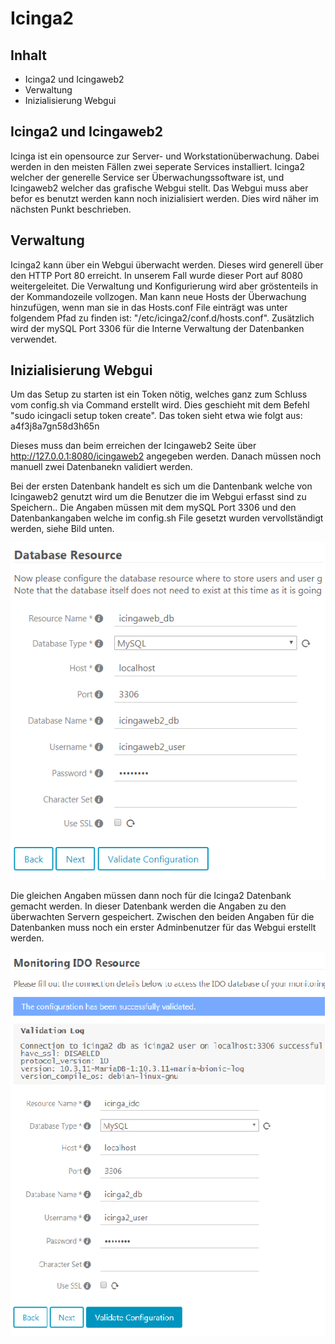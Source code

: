 # Icinga2

## Inhalt
- Icinga2 und Icingaweb2
- Verwaltung
- Inizialisierung Webgui

## Icinga2 und Icingaweb2
Icinga ist ein opensource zur Server- und Workstationüberwachung. Dabei werden in den meisten Fällen zwei seperate Services installiert. Icinga2 welcher der generelle Service ser Überwachungssoftware ist, und Icingaweb2 welcher das grafische Webgui stellt. Das Webgui muss aber befor es benutzt werden kann noch inizialisiert werden. Dies wird näher im nächsten Punkt beschrieben.

## Verwaltung
Icinga2 kann über ein Webgui überwacht werden. Dieses wird generell über den HTTP Port 80 erreicht. In unserem Fall wurde dieser Port auf 8080 weitergeleitet. Die Verwaltung und Konfigurierung wird aber gröstenteils in der Kommandozeile vollzogen. Man kann neue Hosts der Überwachung hinzufügen, wenn man sie in das Hosts.conf File einträgt was unter folgendem Pfad zu finden ist: "/etc/icinga2/conf.d/hosts.conf". Zusätzlich wird der mySQL Port 3306 für die Interne Verwaltung der Datenbanken verwendet.

## Inizialisierung Webgui
Um das Setup zu starten ist ein Token nötig, welches ganz zum Schluss vom config.sh via Command erstellt wird. Dies geschieht mit dem Befehl "sudo icingacli setup token create". Das token sieht etwa wie folgt aus: a4f3j8a7gn58d3h65n

Dieses muss dan beim erreichen der Icingaweb2 Seite über http://127.0.0.1:8080/icingaweb2 angegeben werden. Danach müssen noch manuell zwei Datenbanekn validiert werden.

Bei der ersten Datenbank handelt es sich um die Dantenbank welche von Icingaweb2 genutzt wird um die Benutzer die im Webgui erfasst sind zu Speichern.. Die Angaben müssen mit dem mySQL Port 3306 und den Datenbankangaben welche im config.sh File gesetzt wurden vervollständigt werden, siehe Bild unten.

![icingaweb2_db](images/icingaweb2_db.PNG)

Die gleichen Angaben müssen dann noch für die Icinga2 Datenbank gemacht werden. In dieser Datenbank werden die Angaben zu den überwachten Servern gespeichert. Zwischen den beiden Angaben für die Datenbanken muss noch ein erster Adminbenutzer für das Webgui erstellt werden.

![icinga2_db](images/icinga2_db.PNG)